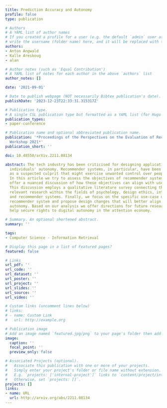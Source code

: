 ```yaml
---
title: Prediction Accuracy and Autonomy
profile: false
type: publication

# Authors
# A YAML list of author names
# If you created a profile for a user (e.g. the default `admin` user at `content/authors/admin/`), 
# write the username (folder name) here, and it will be replaced with their full name and linked to their profile.
authors:
- Anton Angwald
- Kalle Areskoug
- alan

# Author notes (such as 'Equal Contribution')
# A YAML list of notes for each author in the above `authors` list
author_notes: []

date: '2021-09-01'

# Date to publish webpage (NOT necessarily Bibtex publication's date).
publishDate: '2023-12-23T22:33:31.315317Z'

# Publication type.
# A single CSL publication type but formatted as a YAML list (for Hugo requirements).
publication_types:
- paper-conference

# Publication name and optional abbreviated publication name.
publication: '*Proceedings of the Perspectives on the Evaluation of Recommender Systems
  Workshop 2021*'
publication_short: ''

doi: 10.48550/arXiv.2211.08134

abstract: The tech industry has been criticised for designing applications that undermine
  individuals' autonomy. Recommender systems, in particular, have been identified
  as a suspected culprit that might exercise unwanted control over peoples' lives.
  In this article we try to assess the objectives of recommender system research and
  offer a nuanced discussion of how these objectives can align with users' goals.
  This discussion employs a qualitative literature survey connecting the dots between
  relevant research within the fields of psychology, design ethics, interaction design
  and recommender systems. Finally, we focus on the specific use-case of YouTube's
  recommender system and propose design changes that will better align with individuals'
  autonomy. Based on our analysis we offer directions for future research that will
  help secure rights to digital autonomy in the attention economy.

# Summary. An optional shortened abstract.
summary: ''

tags:
- Computer Science - Information Retrieval

# Display this page in a list of Featured pages?
featured: false

# Links
url_pdf: ''
url_code: ''
url_dataset: ''
url_poster: ''
url_project: ''
url_slides: ''
url_source: ''
url_video: ''

# Custom links (uncomment lines below)
# links:
# - name: Custom Link
#   url: http://example.org

# Publication image
# Add an image named `featured.jpg/png` to your page's folder then add a caption below.
image:
  caption: ''
  focal_point: ''
  preview_only: false

# Associated Projects (optional).
#   Associate this publication with one or more of your projects.
#   Simply enter your project's folder or file name without extension.
#   E.g. `projects: ['internal-project']` links to `content/project/internal-project/index.md`.
#   Otherwise, set `projects: []`.
projects: []
links:
- name: URL
  url: http://arxiv.org/abs/2211.08134
---
```

